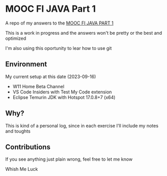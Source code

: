 
# MOOC FI JAVA Part 1

A repo of my answers to the [MOOC FI JAVA PART 1](https://java-programming.mooc.fi/part-1)

This is a work in progress and the answers won't be pretty or the best and optimized

I'm also using this oportunity to lear how to use git

## Environment

My current setup at this date (2023-09-16)

- W11 Home Beta Channel
- VS Code Insiders with Test My Code extension
- Eclipse Temurin JDK with Hotspot 17.0.8+7 (x64)

## Why?

This is kind of a personal log, since in each exercise I'll include my notes and toughts

## Contributions

If you see anything just plain wrong, feel free to let me know

Whish Me Luck
